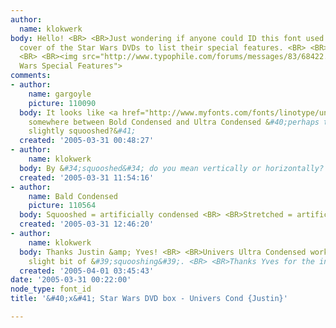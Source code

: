 ```yaml
---
author:
  name: klokwerk
body: Hello! <BR> <BR>Just wondering if anyone could ID this font used on the back
  cover of the Star Wars DVDs to list their special features. <BR> <BR>Thanks in advance!
  <BR> <BR><img src="http://www.typophile.com/forums/messages/83/68422.jpg" alt="Star
  Wars Special Features">
comments:
- author:
    name: gargoyle
    picture: 110090
  body: It looks like <a href="http://www.myfonts.com/fonts/linotype/univers/">Univers</a>,
    somewhere between Bold Condensed and Ultra Condensed &#40;perhaps the former,
    slightly squooshed?&#41;
  created: '2005-03-31 00:48:27'
- author:
    name: klokwerk
  body: By &#34;squooshed&#34; do you mean vertically or horizontally?
  created: '2005-03-31 11:54:16'
- author:
    name: Bald Condensed
    picture: 110564
  body: Squooshed = artificially condensed <BR> <BR>Stretched = artificially extended
  created: '2005-03-31 12:46:20'
- author:
    name: klokwerk
  body: Thanks Justin &amp; Yves! <BR> <BR>Univers Ultra Condensed worked - with a
    slight bit of &#39;squooshing&#39;. <BR> <BR>Thanks Yves for the info! <BR> <BR>~klokwerk
  created: '2005-04-01 03:45:43'
date: '2005-03-31 00:22:00'
node_type: font_id
title: '&#40;x&#41; Star Wars DVD box - Univers Cond {Justin}'

---
```

